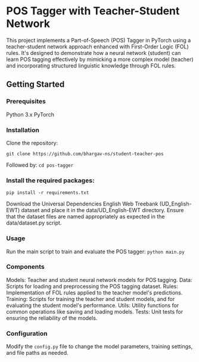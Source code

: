 # POS Tagger with Teacher-Student Network

This project implements a Part-of-Speech (POS) Tagger in PyTorch using a teacher-student network approach enhanced with First-Order Logic (FOL) rules. It's designed to demonstrate how a neural network (student) can learn POS tagging effectively by mimicking a more complex model (teacher) and incorporating structured linguistic knowledge through FOL rules.


## Getting Started
### Prerequisites
Python 3.x
PyTorch

### Installation
Clone the repository:

```git clone https://github.com/bhargav-ns/student-teacher-pos```


Followed by:
```cd pos-tagger```

### Install the required packages:
```pip install -r requirements.txt```

Download the Universal Dependencies English Web Treebank (UD_English-EWT) dataset and place it in the data/UD_English-EWT directory. Ensure that the dataset files are named appropriately as expected in the data/dataset.py script.

### Usage
Run the main script to train and evaluate the POS tagger:
```python main.py```

### Components
Models: Teacher and student neural network models for POS tagging.
Data: Scripts for loading and preprocessing the POS tagging dataset.
Rules: Implementation of FOL rules applied to the teacher model's predictions.
Training: Scripts for training the teacher and student models, and for evaluating the student model's performance.
Utils: Utility functions for common operations like saving and loading models.
Tests: Unit tests for ensuring the reliability of the models.

### Configuration
Modify the ```config.py``` file to change the model parameters, training settings, and file paths as needed.
